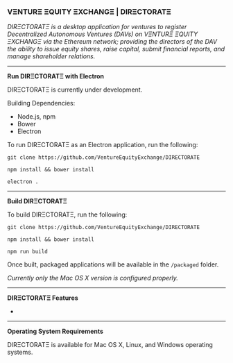 ### VΞNTURΞ ΞQUITY ΞXCHANGΞ | DIRΞCTORATΞ

_DIRΞCTORATΞ is a desktop application for ventures to register Decentralized Autonomous Ventures (DAVs) on VΞNTURΞ ΞQUITY ΞXCHANGΞ via the Ethereum network; providing the directors of the DAV the ability to issue equity shares, raise capital, submit financial reports, and manage shareholder relations._

***
**Run DIRΞCTORATΞ with Electron**

DIRΞCTORATΞ is currently under development.

Building Dependencies:

* Node.js, npm
* Bower
* Electron

To run DIRΞCTORATΞ as an Electron application, run the following:


`git clone https://github.com/VentureEquityExchange/DIRECTORATE`

`npm install && bower install`

`electron .`

***
**Build DIRΞCTORATΞ**


To build DIRΞCTORATΞ, run the following:

`git clone https://github.com/VentureEquityExchange/DIRECTORATE`

`npm install && bower install`

`npm run build`


Once built, packaged applications will be available in the `/packaged` folder.

_Currently only the Mac OS X version is configured properly._


***
**DIRΞCTORATΞ Features**

* 

***
**Operating System Requirements**

DIRΞCTORATΞ is available for Mac OS X, Linux, and Windows operating systems.
